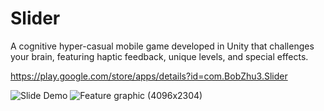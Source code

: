 # Slider
A cognitive hyper-casual mobile game developed in Unity that challenges your brain, featuring haptic feedback, unique levels, and special effects.

https://play.google.com/store/apps/details?id=com.BobZhu3.Slider

![Slide Demo](https://github.com/user-attachments/assets/8da35927-ac3d-4ed5-b216-79ba3e2dfce6)
![Feature graphic (4096x2304)](https://github.com/user-attachments/assets/c3153491-1a0d-48dd-8fbc-f376256cc142)
